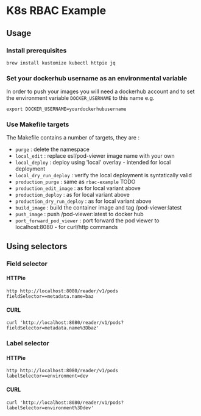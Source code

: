# K8s RBAC Example

## Usage

### Install prerequisites
`brew install kustomize kubectl httpie jq`

### Set your dockerhub username as an environmental variable

In order to push your images you will need a dockerhub account and to set the
environment variable `DOCKER_USERNAME` to this name e.g.

```
export DOCKER_USERNAME=yourdockerhubusername
```

### Use Makefile targets

The Makefile contains a number of targets, they are :

* `purge` : delete the namespace
* `local_edit` : replace esl/pod-viewer image name with your own
* `local_deploy` : deploy using 'local' overlay - intended for local deployment
* `local_dry_run_deploy` : verify the local deployment is syntatically valid
* `production_purge` : same as `rbac-example` TODO
* `production_edit_image` : as for local variant above
* `production_deploy` : as for local variant above
* `production_dry_run_deploy` : as for local variant above
* `build_image` : build the container image and tag <your username>/pod-viewer:latest
* `push_image` : push <your username>/pod-viewer:latest to docker hub
* `port_forward_pod_viewer` : port forward the pod viewer to localhost:8080 - for curl/http commands

## Using selectors

### Field selector

#### HTTPie

    http http://localhost:8080/reader/v1/pods fieldSelector==metadata.name=baz

#### CURL

    curl 'http://localhost:8080/reader/v1/pods?fieldSelector=metadata.name%3Dbaz'

### Label selector

#### HTTPie

    http http://localhost:8080/reader/v1/pods labelSelector==environment=dev

#### CURL

    curl 'http://localhost:8080/reader/v1/pods?labelSelector=environment%3Ddev'
